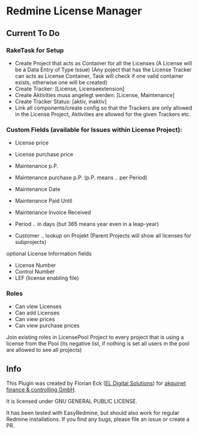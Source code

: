 # Redmine License Manager

## Current To Do

### RakeTask for Setup
- Create Project that acts as Container for all the Licenses (A License will be a Data Entry of Type Issue) (Any poject that has the License Tracker can acts as License Container, Task will check if one valid container exists, otherwise one will be created)
- Create Tracker:   [License, Licenseextension]
- Create Aktivities muss angelegt werden:   [License, Maintenance]
- Create Tracker Status:                     [aktiv, inaktiv]
- Link all components/create config so that the Trackers are only allowed in the License Project, Aktivities are allowed for the given Trackers etc.

### Custom Fields (available for Issues within License Project):
- License price
- License purchase price

- Maintenance p.P.
- Maintenance purchase p.P. (p.P. means .. per Period)
- Maintenance Date
- Maintenance Paid Until
- Maintenance Invoice Received

- Period  .. in days (but 365 means year even in a leap-year)

- Customer .. lookup on Projekt (Parent Projects will show all licenses for subprojects)

optional License Information fields
- License Number
- Control Number
- LEF (license enabling file)


### Roles

- Can view Licenses
- Can add Licenses
- Can view prices
- Can view purchase prices

Join existing roles in LicensePool Project to every project that is using a license from the Pool (its negative list, if nothing is set all users in the pool are allowed to see all projects)


## Info

This Plugin was created by Florian Eck ([EL Digital Solutions](http://www.el-digital.de)) for [akquinet finance & controlling GmbH](http://www.akquinet.de/).

It is licensed under GNU GENERAL PUBLIC LICENSE.

It has been tested with EasyRedmine, but should also work for regular Redmine installations. If you find any bugs, please file an issue or create a PR.


